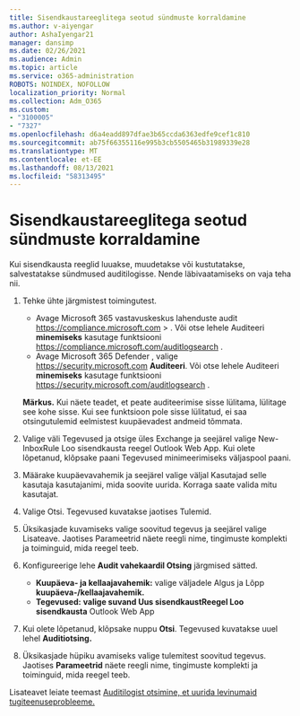 ```yaml
---
title: Sisendkaustareeglitega seotud sündmuste korraldamine
ms.author: v-aiyengar
author: AshaIyengar21
manager: dansimp
ms.date: 02/26/2021
ms.audience: Admin
ms.topic: article
ms.service: o365-administration
ROBOTS: NOINDEX, NOFOLLOW
localization_priority: Normal
ms.collection: Adm_O365
ms.custom:
- "3100005"
- "7327"
ms.openlocfilehash: d6a4eadd897dfae3b65ccda6363edfe9cef1c810
ms.sourcegitcommit: ab75f66355116e995b3cb5505465b31989339e28
ms.translationtype: MT
ms.contentlocale: et-EE
ms.lasthandoff: 08/13/2021
ms.locfileid: "58313495"
---
```

# <a name="find-events-performed-on-inbox-rules"></a>Sisendkaustareeglitega seotud sündmuste korraldamine

Kui sisendkausta reeglid luuakse, muudetakse või kustutatakse, salvestatakse sündmused auditilogisse. Nende läbivaatamiseks on vaja teha nii.

1. Tehke ühte järgmistest toimingutest.
   - Avage Microsoft 365 vastavuskeskus lahenduste audit <https://compliance.microsoft.com>  \> . Või otse lehele Auditeeri **minemiseks** kasutage funktsiooni <https://compliance.microsoft.com/auditlogsearch> .
   - Avage Microsoft 365 Defender , valige <https://security.microsoft.com> **Auditeeri**. Või otse lehele Auditeeri **minemiseks** kasutage funktsiooni <https://security.microsoft.com/auditlogsearch> .

    **Märkus.** Kui näete teadet, et peate auditeerimise sisse lülitama, lülitage see kohe sisse. Kui see funktsioon pole sisse lülitatud, ei saa otsingutulemid eelmistest kuupäevadest andmeid tõmmata.
1. Valige väli Tegevused ja otsige üles Exchange ja seejärel valige New-InboxRule Loo sisendkausta reegel Outlook Web App. Kui olete lõpetanud, klõpsake paani Tegevused minimeerimiseks väljaspool paani.
1. Määrake kuupäevavahemik ja seejärel valige väljal Kasutajad selle kasutaja kasutajanimi, mida soovite uurida. Korraga saate valida mitu kasutajat.
1. Valige Otsi. Tegevused kuvatakse jaotises Tulemid.
1. Üksikasjade kuvamiseks valige soovitud tegevus ja seejärel valige Lisateave. Jaotises Parameetrid näete reegli nime, tingimuste komplekti ja toiminguid, mida reegel teeb.

2. Konfigureerige  lehe **Audit vahekaardil Otsing** järgmised sätted.
   - **Kuupäeva- ja kellaajavahemik:** valige väljadele Algus ja Lõpp **kuupäeva-/kellaajavahemik.** 
   - **Tegevused:** **valige suvand Uus sisendkaustReegel Loo sisendkausta** Outlook Web App

3. Kui olete lõpetanud, klõpsake nuppu **Otsi**. Tegevused kuvatakse uuel lehel **Auditiotsing.**

4. Üksikasjade hüpiku avamiseks valige tulemitest soovitud tegevus. Jaotises **Parameetrid** näete reegli nime, tingimuste komplekti ja toiminguid, mida reegel teeb.

Lisateavet leiate teemast [Auditilogist otsimine, et uurida levinumaid tugiteenuseprobleeme.](https://docs.microsoft.com/microsoft-365/compliance/auditing-troubleshooting-scenarios)

